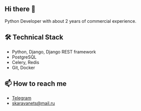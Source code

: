 ## Hi there 👋
Python Developer with about 2 years of commercial experience.
<!--
**sergey-karavanets/sergey-karavanets** is a ✨ _special_ ✨ repository because its `README.md` (this file) appears on your GitHub profile.

Here are some ideas to get you started:
-->
## 🛠 Technical Stack
*  Python, Django, Django REST framework
*  PostgreSQL
*  Celery, Redis
*  Git, Docker
<!--
- 🔭 I’m currently working on ...
- 🌱 I’m currently learning ...
- 👯 I’m looking to collaborate on ...
- 🤔 I’m looking for help with ...
- 💬 Ask me about ...
- 📫 How to reach me: ...
- 😄 Pronouns: ...
- ⚡ Fun fact: ...
-->
## 📫 How to reach me
* [Telegram](https://t.me/karavanets)
* <a href='mailto:skaravanets@mail.ru'>skaravanets@mail.ru</a>
